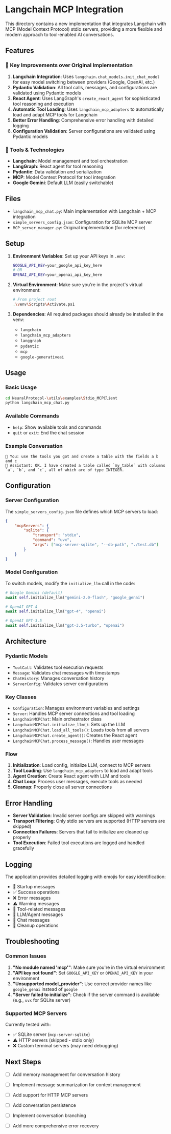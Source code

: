 # Langchain MCP Integration

This directory contains a new implementation that integrates Langchain with MCP (Model Context Protocol) stdio servers, providing a more flexible and modern approach to tool-enabled AI conversations.

## Features

### 🚀 Key Improvements over Original Implementation

1. **Langchain Integration**: Uses `langchain.chat_models.init_chat_model` for easy model switching between providers (Google, OpenAI, etc.)
2. **Pydantic Validation**: All tool calls, messages, and configurations are validated using Pydantic models
3. **React Agent**: Uses LangGraph's `create_react_agent` for sophisticated tool reasoning and execution
4. **Automatic Tool Loading**: Uses `langchain_mcp_adapters` to automatically load and adapt MCP tools for Langchain
5. **Better Error Handling**: Comprehensive error handling with detailed logging
6. **Configuration Validation**: Server configurations are validated using Pydantic models

### 🔧 Tools & Technologies

- **Langchain**: Model management and tool orchestration
- **LangGraph**: React agent for tool reasoning
- **Pydantic**: Data validation and serialization
- **MCP**: Model Context Protocol for tool integration
- **Google Gemini**: Default LLM (easily switchable)

## Files

- `langchain_mcp_chat.py`: Main implementation with Langchain + MCP integration
- `simple_servers_config.json`: Configuration for SQLite MCP server
- `MCP_server_manager.py`: Original implementation (for reference)

## Setup

1. **Environment Variables**: Set up your API keys in `.env`:
   ```bash
   GOOGLE_API_KEY=your_google_api_key_here
   # OR
   OPENAI_API_KEY=your_openai_api_key_here
   ```

2. **Virtual Environment**: Make sure you're in the project's virtual environment:
   ```bash
   # From project root
   .\venv\Scripts\Activate.ps1
   ```

3. **Dependencies**: All required packages should already be installed in the venv:
   - `langchain`
   - `langchain_mcp_adapters`
   - `langgraph`
   - `pydantic`
   - `mcp`
   - `google-generativeai`

## Usage

### Basic Usage

```bash
cd NeuralProtocol-\utils\examples\Stdio_MCPClient
python langchain_mcp_chat.py
```

### Available Commands

- `help`: Show available tools and commands
- `quit` or `exit`: End the chat session

### Example Conversation

```
💬 You: use the tools you got and create a table with the fields a b and c
🤖 Assistant: OK. I have created a table called `my_table` with columns `a`, `b`, and `c`, all of which are of type INTEGER.
```

## Configuration

### Server Configuration

The `simple_servers_config.json` file defines which MCP servers to load:

```json
{
    "mcpServers": {
        "sqlite": {
            "transport": "stdio",
            "command": "uvx",
            "args": ["mcp-server-sqlite", "--db-path", "./test.db"]
        }
    }
}
```

### Model Configuration

To switch models, modify the `initialize_llm` call in the code:

```python
# Google Gemini (default)
await self.initialize_llm("gemini-2.0-flash", "google_genai")

# OpenAI GPT-4
await self.initialize_llm("gpt-4", "openai")

# OpenAI GPT-3.5
await self.initialize_llm("gpt-3.5-turbo", "openai")
```

## Architecture

### Pydantic Models

- `ToolCall`: Validates tool execution requests
- `Message`: Validates chat messages with timestamps
- `ChatHistory`: Manages conversation history
- `ServerConfig`: Validates server configurations

### Key Classes

- `Configuration`: Manages environment variables and settings
- `Server`: Handles MCP server connections and tool loading
- `LangchainMCPChat`: Main orchestrator class
- `LangchainMCPChat.initialize_llm()`: Sets up the LLM
- `LangchainMCPChat.load_all_tools()`: Loads tools from all servers
- `LangchainMCPChat.create_agent()`: Creates the React agent
- `LangchainMCPChat.process_message()`: Handles user messages

### Flow

1. **Initialization**: Load config, initialize LLM, connect to MCP servers
2. **Tool Loading**: Use `langchain_mcp_adapters` to load and adapt tools
3. **Agent Creation**: Create React agent with LLM and tools
4. **Chat Loop**: Process user messages, execute tools as needed
5. **Cleanup**: Properly close all server connections

## Error Handling

- **Server Validation**: Invalid server configs are skipped with warnings
- **Transport Filtering**: Only stdio servers are supported (HTTP servers are skipped)
- **Connection Failures**: Servers that fail to initialize are cleaned up properly
- **Tool Execution**: Failed tool executions are logged and handled gracefully

## Logging

The application provides detailed logging with emojis for easy identification:

- 🚀 Startup messages
- ✅ Success operations  
- ❌ Error messages
- ⚠️ Warning messages
- 🔧 Tool-related messages
- 🤖 LLM/Agent messages
- 💬 Chat messages
- 🧹 Cleanup operations

## Troubleshooting

### Common Issues

1. **"No module named 'mcp'"**: Make sure you're in the virtual environment
2. **"API key not found"**: Set `GOOGLE_API_KEY` or `OPENAI_API_KEY` in your environment
3. **"Unsupported model_provider"**: Use correct provider names like `google_genai` instead of `google`
4. **"Server failed to initialize"**: Check if the server command is available (e.g., `uvx` for SQLite server)

### Supported MCP Servers

Currently tested with:
- ✅ SQLite server (`mcp-server-sqlite`)
- ⚠️ HTTP servers (skipped - stdio only)
- ❌ Custom terminal servers (may need debugging)

## Next Steps

- [ ] Add memory management for conversation history
- [ ] Implement message summarization for context management
- [ ] Add support for HTTP MCP servers
- [ ] Add conversation persistence
- [ ] Implement conversation branching
- [ ] Add more comprehensive error recovery



